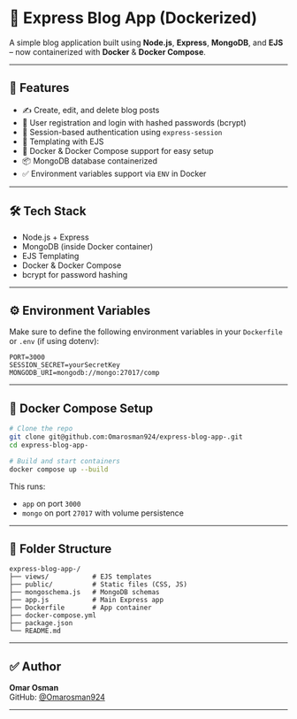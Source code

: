 # 📝 Express Blog App (Dockerized)

A simple blog application built using **Node.js**, **Express**, **MongoDB**, and **EJS** – now containerized with **Docker** & **Docker Compose**.

---

## 🚀 Features

- ✍️ Create, edit, and delete blog posts
- 👥 User registration and login with hashed passwords (bcrypt)
- 🧠 Session-based authentication using `express-session`
- 📄 Templating with EJS
- 🐳 Docker & Docker Compose support for easy setup
- 📦 MongoDB database containerized
- ✅ Environment variables support via `ENV` in Docker

---

## 🛠️ Tech Stack

- Node.js + Express
- MongoDB (inside Docker container)
- EJS Templating
- Docker & Docker Compose
- bcrypt for password hashing

---

## ⚙️ Environment Variables

Make sure to define the following environment variables in your `Dockerfile` or `.env` (if using dotenv):

```env
PORT=3000
SESSION_SECRET=yourSecretKey
MONGODB_URI=mongodb://mongo:27017/comp
```

---

## 🐳 Docker Compose Setup

```bash
# Clone the repo
git clone git@github.com:Omarosman924/express-blog-app-.git
cd express-blog-app-

# Build and start containers
docker compose up --build
```

This runs:
- `app` on port `3000`
- `mongo` on port `27017` with volume persistence

---

## 📁 Folder Structure

```
express-blog-app-/
├── views/           # EJS templates
├── public/          # Static files (CSS, JS)
├── mongoschema.js   # MongoDB schemas
├── app.js           # Main Express app
├── Dockerfile       # App container
├── docker-compose.yml
├── package.json
└── README.md
```

---

## ✅ Author

**Omar Osman**  
GitHub: [@Omarosman924](https://github.com/Omarosman924)

---


